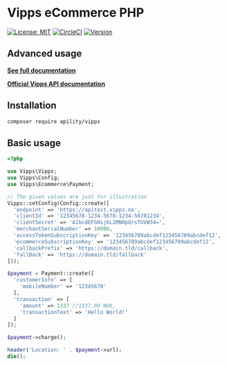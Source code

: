 # Vipps eCommerce PHP

[![License: MIT](https://img.shields.io/packagist/l/apility/vipps.svg?color=green)](https://opensource.org/licenses/MIT)
[![CircleCI](https://circleci.com/gh/apility/vipps-php/tree/dev.svg?style=shield&circle-token=1ab110d82720b2e890155000e79cf5a895c51727)](https://circleci.com/gh/apility/vipps-php/tree/dev)
[![Version](https://img.shields.io/github/tag/apility/vipps-php.svg?label=version)](https://github.com/apility/vipps-php/releases/latest)

## Advanced usage

**[See full documentation](http://htmlpreview.github.io/?https://github.com/apility/vipps-php/blob/master/docs/index.html)**

**[Official Vipps API documentation](https://github.com/vippsas/vipps-ecom-api)**

## Installation

```bash
composer require apility/vipps
```

## Basic usage

```php
<?php

use Vipps\Vipps;
use Vipps\Config;
use Vipps\Ecommerce\Payment;

// The given values are just for illustration
Vipps::setConfig(Config::create([
  'endpoint' => 'https://apitest.vipps.no',
  'clientId' => '12345678-1234-5678-1234-56781234',
  'clientSecret' => 'A1bcdEFGHijkL2MNOpQrsTUVW34=',
  'merchantSerialNumber' => 10000,
  'accessTokenSubscriptionKey' => '123456789abcdef123456789abcdef12',
  'ecommerceSubscriptionKey' => '123456789abcdef123456789abcdef12',
  'callbackPrefix' => 'https://domain.tld/callback',
  'fallBack' => 'https://domain.tld/fallback'
]));

$payment = Payment::create([
  'customerInfo' => [
    'mobileNumber' => '12345678'
  ],
  'transaction' => [
    'amount' => 1337 //1337.00 NOK,
    'transactionText' => 'Hello World!'
  ]
]);

$payment->charge();

header('Location: ' . $payment->url);
die();
```
